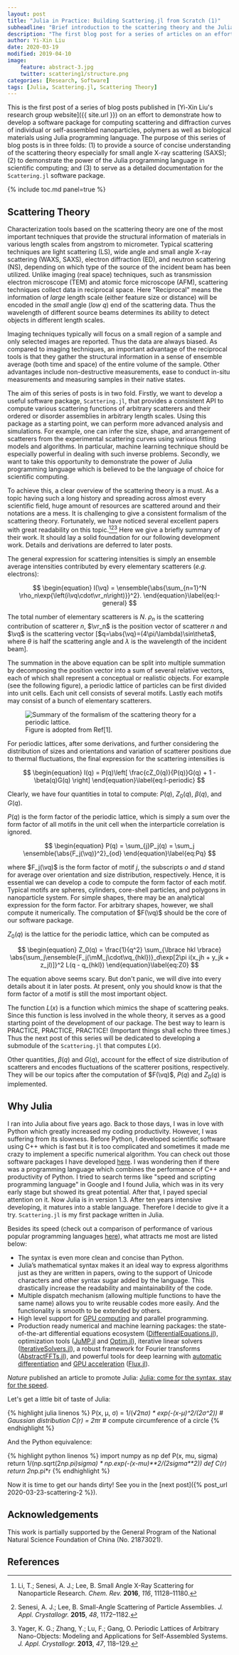 ```yaml
---
layout: post
title: "Julia in Practice: Building Scattering.jl from Scratch (1)"
subheadline: "Brief introduction to the scattering theory and the Julia programming language"
description: "The first blog post for a series of articles on an effort to demonstrate how to develop a package from scratch for computing scattering and diffraction curves of individual or self-assembled nanoparticles, polymers as well as biological materials using Julia programming language."
author: Yi-Xin Liu
date: 2020-03-19
modified: 2019-04-10
image:
    feature: abstract-3.jpg
    twitter: scattering1/structure.png
categories: [Research, Software]
tags: [Julia, Scattering.jl, Scattering Theory]
---
```


This is the first post of a series of blog posts published in [Yi-Xin Liu's research group website]({{ site.url }}) on an effort to demonstrate how to develop a software package for computing scattering and diffraction curves of individual or self-assembled nanoparticles, polymers as well as biological materials using Julia programming language. The purpose of this series of blog posts is in three folds: (1) to provide a source of concise understanding of the scattering theory especially for small angle X-ray scattering (SAXS); (2) to demonstrate the power of the Julia programming language in scientific computing; and (3) to serve as a detailed documentation for the `Scattering.jl` software package.

<!--more-->

{% include toc.md panel=true %}

## Scattering Theory
Characterization tools based on the scattering theory are one of the most important techniques that provide the structural information of materials in various length scales from angstrom to micrometer. Typical scattering techniques are light scattering (LS), wide angle and small angle X-ray scattering (WAXS, SAXS), electron diffraction (ED), and neutron scattering (NS), depending on which type of the source of the incident beam has been utilized. Unlike imaging (real space) techniques, such as transmission electron microscope (TEM) and atomic force microscope (AFM), scattering techniques collect data in reciprocal space. Here "Reciprocal" means the information of *large* length scale (either feature size or distance) will be encoded in the *small* angle (*low* $q$) end of the scattering data. Thus the wavelength of different source beams determines its ability to detect objects in different length scales.

Imaging techniques typically will focus on a small region of a sample and only selected images are reported. Thus the data are always biased. As compared to imaging techniques, an important advantage of the reciprocal tools is that they gather the structural information in a sense of ensemble average (both time and space) of the entire volume of the sample. Other advantages include non-destructive measurements, ease to conduct in-situ measurements and measuring samples in their native states.

The aim of this series of posts is in two fold. Firstly, we want to develop a useful software package, `Scattering.jl`, that provides a consistent API to compute various scattering functions of arbitrary scatterers and their ordered or disorder assemblies in arbitrary length scales. Using this package as a starting point, we can perform more advanced analysis and simulations. For example, one can infer the size, shape, and arrangement of scatterers from the experimental scattering curves using various fitting models and algorithms. In particular, machine learning technique should be especially powerful in dealing with such inverse problems. Secondly, we want to take this opportunity to demonstrate the power of Julia programming language which is believed to be the language of choice for scientific computing.

To achieve this, a clear overview of the scattering theory is a must. As a topic having such a long history and spreading across almost every scientific field, huge amount of resources are scattered around and their notations are a mess. It is challenging to give a consistent formalism of the scattering theory. Fortunately, we have noticed several excellent papers with great readability on this topic.[^Senesi2016][^Senesi2015][^Yager2013] Here we give a briefly summary of their work. It should lay a solid foundation for our following development work. Details and derivations are deferred to later posts.

The general expression for scattering intensities is simply an ensemble average intensities contributed by every elementary scatterers (*e.g.* electrons):

$$
\begin{equation}
    I(\vq) = \ensemble{\abs{\sum_{n=1}^N \rho_n\exp{\left(i\vq\cdot\vr_n\right)}}^2}.
\end{equation}\label{eq:I-general}
$$

The total number of elementary scatterers is $N$. $\rho_n$ is the scattering contribution of scatterer $n$, $\vr_n$ is the position vector of scatterer $n$ and $\vq$ is the scattering vector [$q=\abs{\vq}=(4\pi/\lambda)\sin\theta$, where $\theta$ is half the scattering angle and $\lambda$ is the wavelength of the incident beam].

The summation in the above equation can be split into multiple summation by decomposing the position vector into a sum of several relative vectors, each of which shall represent a conceptual or realistic objects. For example (see the following figure), a periodic lattice of particles can be first divided into unit cells. Each unit cell consists of several motifs. Lastly each motifs may consist of a bunch of elementary scatterers.

<figure>
    <img src="{{ site.url }}/images/scattering1/structure.png" alt="Summary of the formalism of the scattering theory for a periodic lattice.">
    <figcaption>Figure is adopted from Ref[1].</figcaption>
</figure>

For periodic lattices, after some derivations, and further considering the distribution of sizes and orientations and variation of scatterer positions due to thermal fluctuations, the final expression for the scattering intensities is

$$
\begin{equation}
    I(q) = P(q)\left[ \frac{cZ_0(q)}{P(q)}G(q) + 1 - \beta(q)G(q) \right]
\end{equation}\label{eq:I-periodic}
$$

Clearly, we have four quantities in total to compute: $P(q)$, $Z_0(q)$, $\beta(q)$, and $G(q)$.

$P(q)$ is the form factor of the periodic lattice, which is simply a sum over the form factor of all motifs in the unit cell when the interparticle correlation is ignored.

$$
\begin{equation}
    P(q) = \sum_{j}P_j(q) = \sum_j \ensemble{\abs{F_j(\vq)}^2}_{od}
\end{equation}\label{eq:Pq}
$$

where $F_j(\vq)$ is the form factor of motif $j$, the subscripts $o$ and $d$ stand for average over orientation and size distribution, respectively. Hence, it is essential we can develop a code to compute the form factor of each motif. Typical motifs are spheres, cylinders, core-shell particles, and polygons in nanoparticle system. For simple shapes, there may be an analytical expression for the form factor. For arbitrary shapes, however, we shall compute it numerically. The computation of $F(\vq)$ should be the core of our software package.

$Z_0(q)$ is the lattice for the periodic lattice, which can be computed as

$$
\begin{equation}
    Z_0(q) = \frac{1}{q^2} \sum_{\lbrace hkl \rbrace} \abs{\sum_j\ensemble{F_j(\mM_j\cdot\vq_{hkl})}_d\exp[2\pi i(x_jh + y_jk + z_jl)]}^2 L(q - q_{hkl})
\end{equation}\label{eq:Z0}
$$

The equation above seems scary. But don't panic, we will dive into every details about it in later posts. At present, only you should know is that the form factor of a motif is still the most important object.

The function $L(x)$ is a function which mimics the shape of scattering peaks. Since this function is less involved in the whole theory, it serves as a good starting point of the development of our package. The best way to learn is PRACTICE, PRACTICE, PRACTICE! (Important things shall echo three times.) Thus the next post of this series will be dedicated to developing a submodule of the `Scattering.jl` that computes $L(x)$.

Other quantities, $\beta(q)$ and $G(q)$, account for the effect of size distribution of scatterers and encodes fluctuations of the scatterer positions, respectively. They will be our topics after the computation of $F(\vq)$, $P(q)$ and $Z_0(q)$ is implemented.

## Why Julia
I ran into Julia about five years ago. Back to those days, I was in love with Python which greatly increased my coding productivity. However, I was suffering from its slowness. Before Python, I developed scientific software using C++ which is fast but it is too complicated and sometimes it made me crazy to implement a specific numerical algorithm. You can check out those software packages I have developed [here](/software). I was wondering then if there was a programming language which combines the performance of C++ and productivity of Python. I tried to search terms like "speed and scripting programming language" in Google and I found Julia, which was in its very early stage but showed its great potential. After that, I payed special attention on it. Now Julia is in version 1.3. After ten years intensive developing, it matures into a stable language. Therefore I decide to give it a try. `Scattering.jl` is my first package written in Julia.

Besides its speed (check out a comparison of performance of various popular programming languages [here](https://julialang.org/benchmarks/)), what attracts me most are listed below:

- The syntax is even more clean and concise than Python.
- Julia’s mathematical syntax makes it an ideal way to express algorithms just as they are written in papers, owing to the support of Unicode characters and other syntax sugar added by the language. This drastically increase the readability and maintainability of the code.
- Multiple dispatch mechanism (allowing multiple functions to have the same name) allows you to write reusable codes more easily. And the functionality is smooth to be extended by others.
- High level support for [GPU computing](https://juliagpu.org/cuda/) and parallel programming.
- Production ready numerical and machine learning packages: the state-of-the-art differential equations ecosystem ([DifferentialEquations.jl](https://juliadiffeq.org/)), optimization tools ([JuMP.jl](https://github.com/JuliaOpt/JuMP.jl) and [Optim.jl](https://github.com/JuliaNLSolvers/Optim.jl)), iterative linear solvers ([IterativeSolvers.jl](https://github.com/JuliaMath/IterativeSolvers.jl)), a robust framework for Fourier transforms ([AbstractFFTs.jl](https://github.com/JuliaMath/AbstractFFTs.jl)), and powerful tools for deep learning with [automatic differentiation](https://www.juliadiff.org/) and [GPU acceleration](https://github.com/JuliaGPU/CuArrays.jl) ([Flux.jl](https://github.com/FluxML/Flux.jl)).

*Nature* published an article to promote Julia: [Julia: come for the syntax, stay for the speed](https://www.nature.com/articles/d41586-019-02310-3).

Let's get a little bit of taste of Julia:

{% highlight julia linenos %}
P(x, μ, σ) = 1/(√2π*σ) * exp(-(x-μ)^2/(2σ^2)) # Gaussian distribution
C(r) = 2π*r # compute circumference of a circle
{% endhighlight %}

And the Python equivalence:

{% highlight python linenos %}
import numpy as np
def P(x, mu, sigma)
    return 1/(np.sqrt(2*np.pi)*sigma) * np.exp(-(x-mu)**2/(2*sigma**2))
def C(r)
    return 2*np.pi*r
{% endhighlight %}

Now it is time to get our hands dirty! See you in the [next post]({% post_url 2020-03-23-scattering-2 %}).

## Acknowledgements
This work is partially supported by the General Program of the National Natural Science Foundation of China (No. 21873021).

## References
[^Senesi2016]: Li, T.; Senesi, A. J.; Lee, B. Small Angle X-Ray Scattering for Nanoparticle Research. *Chem. Rev.* **2016**, *116*, 11128–11180.
[^Senesi2015]: Senesi, A. J.; Lee, B. Small-Angle Scattering of Particle Assemblies. *J. Appl. Crystallogr.* **2015**, *48*, 1172–1182.
[^Yager2013]: Yager, K. G.; Zhang, Y.; Lu, F.; Gang, O. Periodic Lattices of Arbitrary Nano-Objects: Modeling and Applications for Self-Assembled Systems. *J. Appl. Crystallogr.* **2013**, *47*, 118–129.

